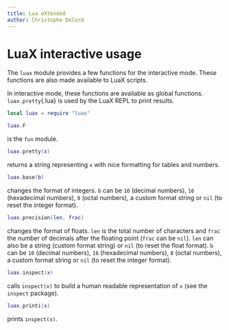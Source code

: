 ```yaml
---
title: Lua eXtended
author: Christophe Delord
---
```


# LuaX interactive usage

The `luax` module provides a few functions for the interactive mode.
These functions are also made available to LuaX scripts.

In interactive mode, these functions are available as global functions.
`luax.pretty`{.lua} is used by the LuaX REPL to print results.

```lua
local luax = require "luax"
```

```lua
luax.F
```
is the `fun` module.

```lua
luax.pretty(x)
```
returns a string representing `x` with nice formatting for
tables and numbers.

```lua
luax.base(b)
```
changes the format of integers. `b` can be `10` (decimal
numbers), `16` (hexadecimal numbers), `8` (octal numbers), a custom format
string or `nil` (to reset the integer format).

```lua
luax.precision(len, frac)
```
changes the format of floats. `len` is the
total number of characters and `frac` the number of decimals after the floating
point (`frac` can be `nil`). `len` can also be a string (custom format string)
or `nil` (to reset the float format). `b` can be `10` (decimal numbers), `16`
(hexadecimal numbers), `8` (octal numbers), a custom format string or `nil` (to
reset the integer format).

```lua
luax.inspect(x)
```
calls `inspect(x)` to build a human readable
representation of `x` (see the `inspect` package).

```lua
luax.printi(x)
```
prints `inspect(x)`.
